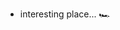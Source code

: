 - interesting place... 🏎️
<!---
sthavir007/sthavir007 is a ✨ special ✨ repository because its `README.md` (this file) appears on your GitHub profile.
You can click the Preview link to take a look at your changes.
--->
